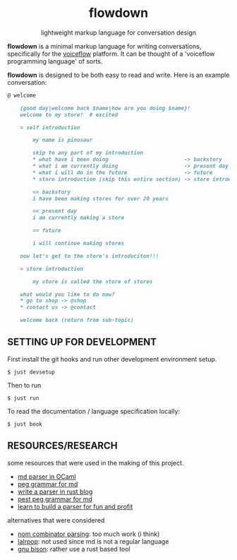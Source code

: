 
<div align="center">

# flowdown

lightweight markup language for conversation design

</div>

**flowdown** is a minimal markup language for writing conversations,
specifically for the [voiceflow](https://github.com/voiceflow) platform. It can
be thought of a 'voiceflow programming language' of sorts.

**flowdown** is designed to be both easy to read and write. Here is an example
conversation:
```markdown
@ welcome

    {good day|welcome back $name|how are you doing $name}!
    welcome to my store!  # excited

    = self introduction

        my name is pinosaur

        skip to any part of my introduction
        * what have i been doing                        -> backstory
        * what i am currently doing                     -> present day
        * what i will do in the future                  -> future
        * store introduction (skip this entire section) -> store introduction

        == backstory
        i have been making stores for over 20 years

        == present day
        i am currently making a store

        == future

        i will continue making stores

    now let's get to the store's introduciton!!!

    = store introduction

        my store is called the store of stores

    what would you like to do now?
    * go to shop -> @shop
    * contact us -> @contact

    welcome back (return from sub-topic)

```

## SETTING UP FOR DEVELOPMENT

First install the git hooks and run other development environment setup.
```
$ just devsetup
```

Then to run
```
$ just run
```

To read the documentation / language specification locally:
```
$ just book
```

## RESOURCES/RESEARCH

some resources that were used in the making of this project.
- [md parser in OCaml](https://github.com/MFP/OcsiBlog/blob/master/simple_markup.ml)
- [peg grammar for md](https://github.com/jgm/peg-markdown/blob/master/markdown_parser.leg)
- [write a parser in rust blog](https://adriann.github.io/rust_parser.html)
- [pest peg grammar for md](https://github.com/kivikakk/comrak/blob/main/src/lexer.pest)
- [learn to build a parser for fun and profit](https://medium.com/code-zen/learn-to-build-a-parser-in-rust-for-fun-and-profit-e22ca0e0ce4c)

alternatives that were considered
- [nom combinator parsing](https://github.com/Geal/nom): too much work (i think)
- [lalrpop](https://github.com/lalrpop/lalrpop): not used since md is not a regular language
- [gnu bison](https://en.wikipedia.org/wiki/GNU_Bison): rather use a rust based tool

